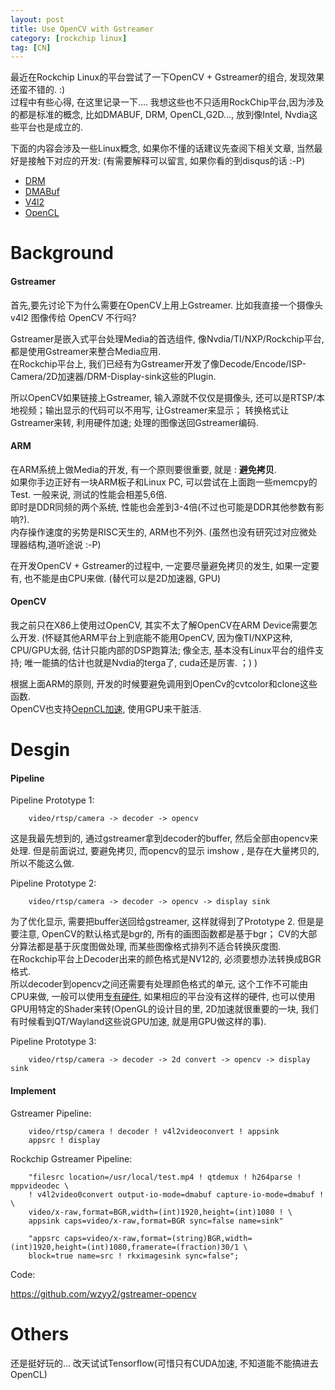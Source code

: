 ```yaml
---
layout: post
title: Use OpenCV with Gstreamer
category: [rockchip linux]
tag: [CN]
---
```


最近在Rockchip Linux的平台尝试了一下OpenCV + Gstreamer的组合, 发现效果还蛮不错的. :)  
过程中有些心得, 在这里记录一下.... 我想这些也不只适用RockChip平台,因为涉及的都是标准的概念,
比如DMABUF, DRM, OpenCL,G2D..., 放到像Intel, Nvdia这些平台也是成立的.

下面的内容会涉及一些Linux概念, 如果你不懂的话建议先查阅下相关文章, 当然最好是接触下对应的开发: 
(有需要解释可以留言, 如果你看的到disqus的话 :-P)
* [DRM](https://en.wikipedia.org/wiki/Direct_Rendering_Manager)
* [DMABuf](http://elinux.org/images/a/a8/DMA_Buffer_Sharing-_An_Introduction.pdf6)
* [V4l2](https://linuxtv.org/downloads/legacy/video4linux/v4l2dwgNew.html)
* [OpenCL](https://en.wikipedia.org/wiki/OpenCL)

# Background

#### Gstreamer

首先,要先讨论下为什么需要在OpenCV上用上Gstreamer. 比如我直接一个摄像头 v4l2 图像传给 OpenCV 不行吗?

Gstreamer是嵌入式平台处理Media的首选组件, 像Nvdia/TI/NXP/Rockchip平台, 都是使用Gstreamer来整合Media应用.  
在Rockchip平台上, 我们已经有为Gstreamer开发了像Decode/Encode/ISP-Camera/2D加速器/DRM-Display-sink这些的Plugin.  

所以OpenCV如果链接上Gstreamer, 输入源就不仅仅是摄像头, 还可以是RTSP/本地视频；输出显示的代码可以不用写, 让Gstreamer来显示；
转换格式让Gstreamer来转, 利用硬件加速; 处理的图像送回Gstreamer编码.

#### ARM

在ARM系统上做Media的开发, 有一个原则要很重要, 就是 : **避免拷贝**.  
如果你手边正好有一块ARM板子和Linux PC, 可以尝试在上面跑一些memcpy的Test. 一般来说, 测试的性能会相差5,6倍.  
即时是DDR同频的两个系统, 性能也会差到3-4倍(不过也可能是DDR其他参数有影响?).  
内存操作速度的劣势是RISC天生的, ARM也不列外. (虽然也没有研究过对应微处理器结构,道听途说  :-P)

在开发OpenCV + Gstreamer的过程中, 一定要尽量避免拷贝的发生, 如果一定要有, 也不能是由CPU来做. (替代可以是2D加速器, GPU)

#### OpenCV

我之前只在X86上使用过OpenCV, 其实不太了解OpenCV在ARM Device需要怎么开发.
(怀疑其他ARM平台上到底能不能用OpenCV, 因为像TI/NXP这种, CPU/GPU太弱, 估计只能内部的DSP跑算法; 像全志, 基本没有Linux平台的组件支持; 唯一能搞的估计也就是Nvdia的terga了, cuda还是厉害.  ；) )

根据上面ARM的原则, 开发的时候要避免调用到OpenCv的cvtcolor和clone这些函数.  
OpenCV也支持[OepnCL加速](https://chromium-review.googlesource.com/c/455596), 使用GPU来干脏活.


# Desgin

#### Pipeline

Pipeline Prototype 1:

        video/rtsp/camera -> decoder -> opencv

这是我最先想到的, 通过gstreamer拿到decoder的buffer, 然后全部由opencv来处理. 但是前面说过, 要避免拷贝, 而opencv的显示 imshow , 是存在大量拷贝的, 所以不能这么做.

Pipeline Prototype 2:

        video/rtsp/camera -> decoder -> opencv -> display sink

为了优化显示, 需要把buffer送回给gstreamer, 这样就得到了Prototype 2. 但是是要注意, OpenCV的默认格式是bgr的, 所有的画图函数都是基于bgr； CV的大部分算法都是基于灰度图做处理, 而某些图像格式排列不适合转换灰度图.   
在Rockchip平台上Decoder出来的颜色格式是NV12的, 必须要想办法转换成BGR格式.  
所以decoder到opencv之间还需要有处理颜色格式的单元, 这个工作不可能由CPU来做, 一般可以使用[专有硬件](http://rockchip.fr/RK3288%20TRM/rk3288-chapter-28-rga2.pdf), 如果相应的平台没有这样的硬件, 
也可以使用GPU用特定的Shader来转(OpenGL的设计目的里, 2D加速就很重要的一块, 我们有时候看到QT/Wayland这些说GPU加速, 就是用GPU做这样的事).

Pipeline Prototype 3:

        video/rtsp/camera -> decoder -> 2d convert -> opencv -> display sink

#### Implement

Gstreamer Pipeline:

        video/rtsp/camera ! decoder ! v4l2videoconvert ! appsink
        appsrc ! display

Rockchip Gstreamer Pipeline:

        "filesrc location=/usr/local/test.mp4 ! qtdemux ! h264parse ! mppvideodec \
        ! v4l2video0convert output-io-mode=dmabuf capture-io-mode=dmabuf ! \
        video/x-raw,format=BGR,width=(int)1920,height=(int)1080 ! \
        appsink caps=video/x-raw,format=BGR sync=false name=sink"

        "appsrc caps=video/x-raw,format=(string)BGR,width=(int)1920,height=(int)1080,framerate=(fraction)30/1 \
        block=true name=src ! rkximagesink sync=false";

Code:

https://github.com/wzyy2/gstreamer-opencv

# Others

还是挺好玩的...
改天试试Tensorflow(可惜只有CUDA加速, 不知道能不能搞进去OpenCL)